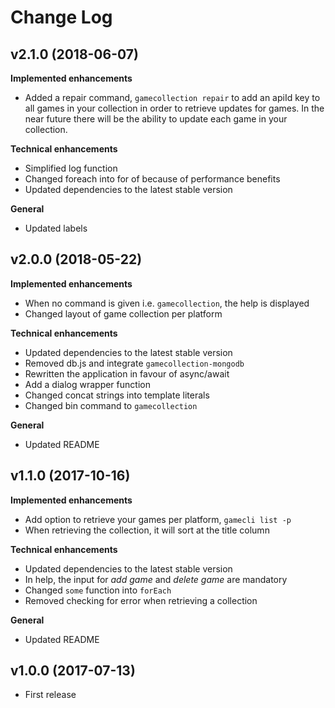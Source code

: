 # Change Log

## v2.1.0 (2018-06-07)
**Implemented enhancements**
- Added a repair command, `gamecollection repair` to add an apiId key to all games in your collection in order to retrieve updates for games. In the near future there will be the ability to update each game in your collection.

**Technical enhancements**
- Simplified log function
- Changed foreach into for of because of performance benefits
- Updated dependencies to the latest stable version

**General**
- Updated labels

## v2.0.0 (2018-05-22)
**Implemented enhancements**
- When no command is given i.e. `gamecollection`, the help is displayed
- Changed layout of game collection per platform

**Technical enhancements**
- Updated dependencies to the latest stable version
- Removed db.js and integrate `gamecollection-mongodb`
- Rewritten the application in favour of async/await
- Add a dialog wrapper function
- Changed concat strings into template literals
- Changed bin command to `gamecollection`

**General**
- Updated README

## v1.1.0 (2017-10-16)
**Implemented enhancements**
- Add option to retrieve your games per platform, `gamecli list -p`
- When retrieving the collection, it will sort at the title column

**Technical enhancements**
- Updated dependencies to the latest stable version
- In help, the input for _add game_ and _delete game_ are mandatory
- Changed `some` function into `forEach`
- Removed checking for error when retrieving a collection

**General**
- Updated README

## v1.0.0 (2017-07-13)
- First release

